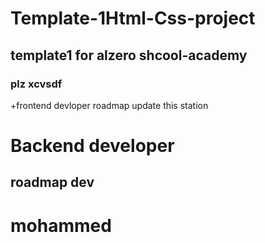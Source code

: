 # Template-1Html-Css-project
## template1 for alzero shcool-academy
### plz xcvsdf

+frontend devloper roadmap
update this station

# Backend developer
## roadmap dev
# mohammed
